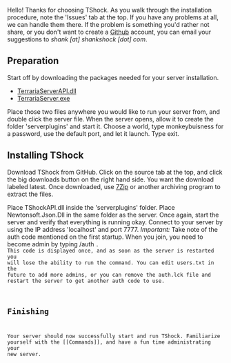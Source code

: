 Hello! Thanks for choosing TShock. As you walk through the installation procedure, note the 'Issues' tab at the top. If you have any problems at all, we can handle them there. If the problem is something you'd rather not share, or you don't want to create a [Github](http://github.com/) account, you can email your suggestions to _shank [at] shankshock [dot] com_.

## Preparation
Start off by downloading the packages needed for your server installation.

* [TerrariaServerAPI.dll](https://github.com/TShock/TShock/blob/master/TShockAPI/TerrariaServerAPI.dll?raw=true)
* [TerrariaServer.exe](https://github.com/TShock/TShock/blob/master/TShockAPI/TerrariaServer.exe?raw=true)

Place those two files anywhere you would like to run your server from, and double click the server file. When the server opens, allow it to create the folder 'serverplugins' and start it. Choose a world, type monkeybuisness for a password, use the default port, and let it launch. Type exit.

## Installing TShock
Download TShock from GitHub. Click on the source tab at the top, and click the big downloads button on the right hand side. You want the download labeled latest. Once downloaded, use [7Zip](http://7zip.org/) or another archiving program to extract the files.

Place TShockAPI.dll inside the 'serverplugins' folder. Place Newtonsoft.Json.Dll in the same folder as the server. Once again, start the server and verify that everything is running okay. Connect to your server by using the IP address 'localhost' and port 7777. *Important:* Take note of the auth code mentioned on the first startup. When you join, you need to become admin by typing /auth <code>. This code is displayed once, and as soon as the server is restarted you will lose the ability to run the command. You can edit users.txt in the future to add more admins, or you can remove the auth.lck file and restart the server to get another auth code to use.

## Finishing
Your server should now successfully start and run TShock. Familiarize yourself with the [[Commands]], and have a fun time administrating your new server.